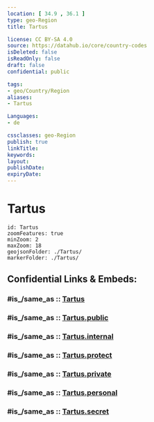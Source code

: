 ```yaml
---
location: [ 34.9 , 36.1 ] 
type: geo-Region
title: Tartus

license: CC BY-SA 4.0
source: https://datahub.io/core/country-codes
isDeleted: false
isReadOnly: false
draft: false
confidential: public

tags:
- geo/Country/Region
aliases:
- Tartus

Languages:
- de

cssclasses: geo-Region
publish: true
linkTitle: 
keywords: 
layout: 
publishDate: 
expiryDate: 
---
```


# Tartus

```leaflet
id: Tartus
zoomFeatures: true 
minZoom: 2 
maxZoom: 18
geojsonFolder: ./Tartus/
markerFolder: ./Tartus/
```


## Confidential Links & Embeds: 

### #is_/same_as :: [Tartus](/_Standards/Earth/Continent/Asia/Asia~West/Syria/Governorates~Syria/Tartus.md) 

### #is_/same_as :: [Tartus.public](/_public/Earth/Continent/Asia/Asia~West/Syria/Governorates~Syria/Tartus.public.md) 

### #is_/same_as :: [Tartus.internal](/_internal/Earth/Continent/Asia/Asia~West/Syria/Governorates~Syria/Tartus.internal.md) 

### #is_/same_as :: [Tartus.protect](/_protect/Earth/Continent/Asia/Asia~West/Syria/Governorates~Syria/Tartus.protect.md) 

### #is_/same_as :: [Tartus.private](/_private/Earth/Continent/Asia/Asia~West/Syria/Governorates~Syria/Tartus.private.md) 

### #is_/same_as :: [Tartus.personal](/_personal/Earth/Continent/Asia/Asia~West/Syria/Governorates~Syria/Tartus.personal.md) 

### #is_/same_as :: [Tartus.secret](/_secret/Earth/Continent/Asia/Asia~West/Syria/Governorates~Syria/Tartus.secret.md)

